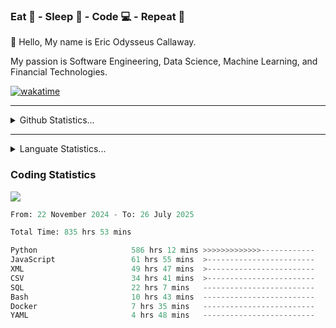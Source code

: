 <h3>Eat 🍴 - Sleep 🛌 - Code 💻 - Repeat 🔁</h3>

👋 Hello, My name is Eric Odysseus Callaway.

My passion is Software Engineering, Data Science, Machine Learning, and Financial Technologies.

[![wakatime](https://wakatime.com/badge/user/6717695f-6a13-47e3-aa16-c813e12c0985.svg)](https://wakatime.com/@6717695f-6a13-47e3-aa16-c813e12c0985)
<hr>
<details>
  <summary>
    Github Statistics...
  </summary>
    <p align="center">
      <img src="https://github-readme-stats.vercel.app/api?username=EricCallaway&show_icons=true"/>
    </p>
</details>
</hr>

<hr>
<details>
  <summary>
    Languate Statistics...
  </summary>
    <p align="center">
      <img src="https://wakatime.com/share/@Odysseus/6fc7c863-6fba-4e57-a6af-ed1f2fa8d560.svg"/>
    </p>
</details>
</hr>


<h3>Coding Statistics</h3>
<img src="https://wakatime.com/share/@Odysseus/5e02c832-9cc5-49a3-8f4c-bd2647d78fca.svg"/>
<!--START_SECTION:waka-->

```python
From: 22 November 2024 - To: 26 July 2025

Total Time: 835 hrs 53 mins

Python                     586 hrs 12 mins >>>>>>>>>>>>>------------   52.78 %
JavaScript                 61 hrs 55 mins  >------------------------   05.58 %
XML                        49 hrs 47 mins  >------------------------   04.48 %
CSV                        34 hrs 41 mins  >------------------------   03.12 %
SQL                        22 hrs 7 mins   -------------------------   01.99 %
Bash                       10 hrs 43 mins  -------------------------   00.97 %
Docker                     7 hrs 35 mins   -------------------------   00.68 %
YAML                       4 hrs 48 mins   -------------------------   00.43 %
```

<!--END_SECTION:waka-->

